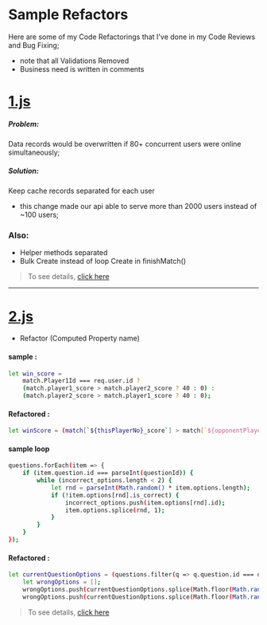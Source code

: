 # Sample Refactors

Here are some of my Code Refactorings that I've done in my Code Reviews and Bug Fixing;

- note that all Validations Removed
- Business need is written in comments

# [1.js](https://github.com/MehdizadeMilad/refactors/blob/master/1.js)

##### Problem:

Data records would be overwritten if 80+ concurrent users were online simultaneously;

##### Solution:

Keep cache records separated for each user

- this change made our api able to serve more than 2000 users instead of ~100 users;

### Also:

- Helper methods separated
- Bulk Create instead of loop Create in finishMatch()

> To see details, [click here](https://github.com/MehdizadeMilad/refactors/commit/21a94cceb85b2011934d9890994829068a62b5b2)

---

# [2.js](https://github.com/MehdizadeMilad/refactors/blob/master/2.js)

- Refactor (Computed Property name)

#### sample :

```sh
let win_score =
    match.Player1Id === req.user.id ?
    (match.player1_score > match.player2_score ? 40 : 0) :
    (match.player2_score > match.player1_score ? 40 : 0);
```

#### Refactored :

```sh
let winScore = (match[`${thisPlayerNo}_score`] > match[`${opponentPlayerNo}_score`] ? 40 : 0);
```

#### sample loop

```sh
questions.forEach(item => {
    if (item.question.id === parseInt(questionId)) {
        while (incorrect_options.length < 2) {
            let rnd = parseInt(Math.random() * item.options.length);
            if (!item.options[rnd].is_correct) {
                incorrect_options.push(item.options[rnd].id);
                item.options.splice(rnd, 1);
            }
        }
    }
});
```

#### Refactored :

```sh
let currentQuestionOptions = (questions.filter(q => q.question.id === questionId)[0]).options.filter(o => !o.is_correct)
    let wrongOptions = [];
    wrongOptions.push(currentQuestionOptions.splice(Math.floor(Math.random() * 3), 1)[0].id);
    wrongOptions.push(currentQuestionOptions.splice(Math.floor(Math.random() * 2), 1)[0].id);

```

> To see details, [click here](https://github.com/MehdizadeMilad/refactors/commit/8680c972af24add625df3462b5f6ae2fd38cb0ed)
